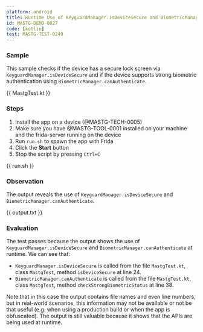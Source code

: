 ```yaml
---
platform: android
title: Runtime Use of KeyguardManager.isDeviceSecure and BiometricManager.canAuthenticate APIs with Frida
id: MASTG-DEMO-0027
code: [kotlin]
test: MASTG-TEST-0249
---
```


### Sample

This sample checks if the device has a secure lock screen via `KeyguardManager.isDeviceSecure` and if the device supports strong biometric authentication using `BiometricManager.canAuthenticate`.

{{ MastgTest.kt }}

### Steps

1. Install the app on a device (@MASTG-TECH-0005)
2. Make sure you have @MASTG-TOOL-0001 installed on your machine and the frida-server running on the device
3. Run `run.sh` to spawn the app with Frida
4. Click the **Start** button
5. Stop the script by pressing `Ctrl+C`

{{ run.sh }}

### Observation

The output reveals the use of `KeyguardManager.isDeviceSecure` and `BiometricManager.canAuthenticate`.

{{ output.txt }}

### Evaluation

The test passes because the output shows the use of `KeyguardManager.isDeviceSecure` and `BiometricManager.canAuthenticate` at runtime. We can see that:

- `KeyguardManager.isDeviceSecure` is called from the file `MastgTest.kt`, class `MastgTest`, method `isDeviceSecure` at line 24.
- `BiometricManager.canAuthenticate` is called from the file `MastgTest.kt`, class `MastgTest`, method `checkStrongBiometricStatus` at line 38.

Note that in this case the output contains file names and even line numbers, but in real-world scenarios, this information may not be available or not be that useful (e.g. when using a production build or when the app is obfuscated). The output is still valuable because it shows that the APIs are being used at runtime.
